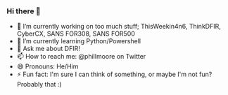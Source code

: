 ### Hi there 👋

<!--
**randomaccess3/randomaccess3** is a ✨ _special_ ✨ repository because its `README.md` (this file) appears on your GitHub profile.

Here are some ideas to get you started:
-->
- 🔭 I’m currently working on too much stuff; ThisWeekin4n6, ThinkDFIR, CyberCX, SANS FOR308, SANS FOR500
- 🌱 I’m currently learning Python/Powershell
- 💬 Ask me about DFIR!
- 📫 How to reach me: @phillmoore on Twitter
- 😄 Pronouns: He/Him
- ⚡ Fun fact: I'm sure I can think of something, or maybe I'm not fun? Probably that :)

